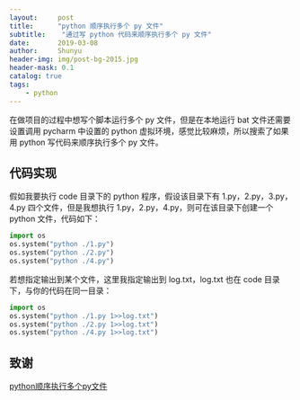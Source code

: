 ```yaml
---
layout:     post
title:      "python 顺序执行多个 py 文件"
subtitle:    "通过写 python 代码来顺序执行多个 py 文件"
date:       2019-03-08
author:     Shunyu
header-img: img/post-bg-2015.jpg
header-mask: 0.1
catalog: true
tags:
    - python
---
```




在做项目的过程中想写个脚本运行多个 py 文件，但是在本地运行 bat 文件还需要设置调用 pycharm 中设置的 python 虚拟环境，感觉比较麻烦，所以搜索了如果用 python 写代码来顺序执行多个 py 文件。



## 代码实现

假如我要执行 code 目录下的 python 程序，假设该目录下有 1.py，2.py，3.py，4.py 四个文件，但是我想执行 1.py，2.py，4.py，则可在该目录下创建一个 python 文件，代码如下：

```python
import os
os.system("python ./1.py")
os.system("python ./2.py")
os.system("python ./4.py")
```


若想指定输出到某个文件，这里我指定输出到 log.txt，log.txt 也在 code 目录下，与你的代码在同一目录：

```python
import os
os.system("python ./1.py 1>>log.txt")
os.system("python ./2.py 1>>log.txt")
os.system("python ./4.py 1>>log.txt")
```



## 致谢

[python顺序执行多个py文件](https://blog.csdn.net/liusarazhang/article/details/78920500)

